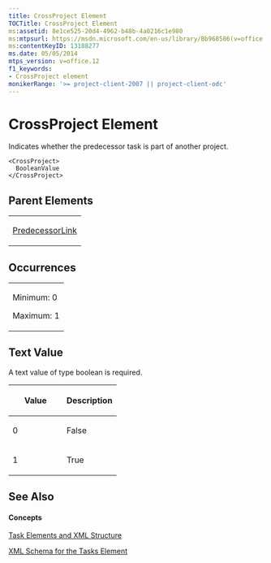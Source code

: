 ```yaml
---
title: CrossProject Element
TOCTitle: CrossProject Element
ms:assetid: 8e1ce525-20d4-4962-b48b-4a0216c1e980
ms:mtpsurl: https://msdn.microsoft.com/en-us/library/Bb968586(v=office.12)
ms:contentKeyID: 13188277
ms.date: 05/05/2014
mtps_version: v=office.12
f1_keywords:
- CrossProject element
monikerRange: '>= project-client-2007 || project-client-odc'
---
```


# CrossProject Element




Indicates whether the predecessor task is part of another project.

    <CrossProject>
      BooleanValue
    </CrossProject>

## Parent Elements

<table>
<colgroup>
<col style="width: 100%" />
</colgroup>
<tbody>
<tr class="odd">
<td><p><a href="predecessorlink-element.md">PredecessorLink</a></p></td>
</tr>
</tbody>
</table>

## Occurrences

<table>
<colgroup>
<col style="width: 100%" />
</colgroup>
<tbody>
<tr class="odd">
<td><p>Minimum: 0</p>
<p>Maximum: 1</p></td>
</tr>
</tbody>
</table>

## Text Value

A text value of type boolean is required.

<table>
<colgroup>
<col style="width: 50%" />
<col style="width: 50%" />
</colgroup>
<thead>
<tr class="header">
<th><p>Value</p></th>
<th><p>Description</p></th>
</tr>
</thead>
<tbody>
<tr class="odd">
<td><p>0</p></td>
<td><p>False</p></td>
</tr>
<tr class="even">
<td><p>1</p></td>
<td><p>True</p></td>
</tr>
</tbody>
</table>

## See Also

#### Concepts

[Task Elements and XML Structure](task-elements-and-xml-structure.md)

[XML Schema for the Tasks Element](xml-schema-for-the-tasks-element.md)

